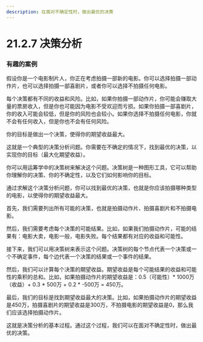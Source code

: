 ```yaml
---
description: 在面对不确定性时，做出最优的决策
---
```


# 21.2.7 决策分析

### 有趣的案例

假设你是一个电影制片人，你正在考虑拍摄一部新的电影。你可以选择拍摄一部动作片，也可以选择拍摄一部喜剧片，或者你可以选择不拍摄任何电影。

每个决策都有不同的收益和风险。比如，如果你拍摄一部动作片，你可能会赚取大量的票房收入，但是你也可能因为电影不受欢迎而亏损。如果你拍摄一部喜剧片，你的收入可能会较低，但是你的风险也会较小。如果你选择不拍摄任何电影，你就不会有任何收入，但是你也不会有任何风险。

你的目标是做出一个决策，使得你的期望收益最大。

这就是一个典型的决策分析问题。你需要在不确定的情况下，找到最优的决策，以实现你的目标（最大化期望收益）。

你可以用运筹学中的决策树来解决这个问题。决策树是一种图形工具，它可以帮助你理解你的决策、你的不确定性，以及它们如何影响你的目标。

通过求解这个决策分析问题，你可以找到最优的决策，也就是你应该拍摄哪种类型的电影，以使得你的期望收益最大。



首先，我们需要列出所有可能的决策，也就是拍摄动作片、拍摄喜剧片和不拍摄电影。

然后，我们需要考虑每个决策的可能结果。比如，如果我们拍摄动作片，可能的结果有：电影大卖，电影一般，电影失败。每个结果都有对应的收益和可能性。

接下来，我们可以用决策树来表示这个问题。决策树的每个节点代表一个决策或一个不确定事件，每个边代表一个决策的结果或一个事件的结果。

然后，我们可以计算每个决策的期望收益。期望收益是每个可能结果的收益和可能性的乘积的总和。比如，如果拍摄动作片的期望收益是：0.5（可能性）\* 1000万（收益）+ 0.3 \* 500万 + 0.2 \* -500万 = 450万。

最后，我们的目标是找到期望收益最大的决策。比如，如果拍摄动作片的期望收益是450万，拍摄喜剧片的期望收益是300万，不拍摄电影的期望收益是0，那么我们应该选择拍摄动作片。

这就是决策分析的基本过程。通过这个过程，我们可以在面对不确定性时，做出最优的决策。

